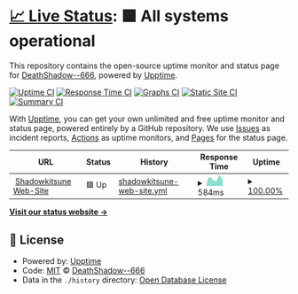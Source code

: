 # [📈 Live Status](https://DeathShadow.github.io/Shadowkitsune): <!--live status--> **🟩 All systems operational**

This repository contains the open-source uptime monitor and status page for [DeathShadow--666](https://shadowkitsune.net/), powered by [Upptime](https://github.com/upptime/upptime).

[![Uptime CI](https://github.com/DeathShadow/Shadowkitsune/workflows/Uptime%20CI/badge.svg)](https://github.com/DeathShadow/Shadowkitsune/actions?query=workflow%3A%22Uptime+CI%22)
[![Response Time CI](https://github.com/DeathShadow/Shadowkitsune/workflows/Response%20Time%20CI/badge.svg)](https://github.com/DeathShadow/Shadowkitsune/actions?query=workflow%3A%22Response+Time+CI%22)
[![Graphs CI](https://github.com/DeathShadow/Shadowkitsune/workflows/Graphs%20CI/badge.svg)](https://github.com/DeathShadow/Shadowkitsune/actions?query=workflow%3A%22Graphs+CI%22)
[![Static Site CI](https://github.com/DeathShadow/Shadowkitsune/workflows/Static%20Site%20CI/badge.svg)](https://github.com/DeathShadow/Shadowkitsune/actions?query=workflow%3A%22Static+Site+CI%22)
[![Summary CI](https://github.com/DeathShadow/Shadowkitsune/workflows/Summary%20CI/badge.svg)](https://github.com/DeathShadow/Shadowkitsune/actions?query=workflow%3A%22Summary+CI%22)

With [Upptime](https://upptime.js.org), you can get your own unlimited and free uptime monitor and status page, powered entirely by a GitHub repository. We use [Issues](https://github.com/DeathShadow/Shadowkitsune/issues) as incident reports, [Actions](https://github.com/DeathShadow/Shadowkitsune/actions) as uptime monitors, and [Pages](https://DeathShadow.github.io/Shadowkitsune) for the status page.

<!--start: status pages-->
<!-- This summary is generated by Upptime (https://github.com/upptime/upptime) -->
<!-- Do not edit this manually, your changes will be overwritten -->
<!-- prettier-ignore -->
| URL | Status | History | Response Time | Uptime |
| --- | ------ | ------- | ------------- | ------ |
| <img alt="" src="https://icons.duckduckgo.com/ip3/shadowkitsune.net.ico" height="13"> [Shadowkitsune Web-Site](https://shadowkitsune.net) | 🟩 Up | [shadowkitsune-web-site.yml](https://github.com/DeathShadow/Shadowkitsune/commits/HEAD/history/shadowkitsune-web-site.yml) | <details><summary><img alt="Response time graph" src="./graphs/shadowkitsune-web-site/response-time-week.png" height="20"> 584ms</summary><br><a href="https://DeathShadow.github.io/Shadowkitsune/history/shadowkitsune-web-site"><img alt="Response time 584" src="https://img.shields.io/endpoint?url=https%3A%2F%2Fraw.githubusercontent.com%2FDeathShadow%2FShadowkitsune%2FHEAD%2Fapi%2Fshadowkitsune-web-site%2Fresponse-time.json"></a><br><a href="https://DeathShadow.github.io/Shadowkitsune/history/shadowkitsune-web-site"><img alt="24-hour response time 313" src="https://img.shields.io/endpoint?url=https%3A%2F%2Fraw.githubusercontent.com%2FDeathShadow%2FShadowkitsune%2FHEAD%2Fapi%2Fshadowkitsune-web-site%2Fresponse-time-day.json"></a><br><a href="https://DeathShadow.github.io/Shadowkitsune/history/shadowkitsune-web-site"><img alt="7-day response time 584" src="https://img.shields.io/endpoint?url=https%3A%2F%2Fraw.githubusercontent.com%2FDeathShadow%2FShadowkitsune%2FHEAD%2Fapi%2Fshadowkitsune-web-site%2Fresponse-time-week.json"></a><br><a href="https://DeathShadow.github.io/Shadowkitsune/history/shadowkitsune-web-site"><img alt="30-day response time 584" src="https://img.shields.io/endpoint?url=https%3A%2F%2Fraw.githubusercontent.com%2FDeathShadow%2FShadowkitsune%2FHEAD%2Fapi%2Fshadowkitsune-web-site%2Fresponse-time-month.json"></a><br><a href="https://DeathShadow.github.io/Shadowkitsune/history/shadowkitsune-web-site"><img alt="1-year response time 584" src="https://img.shields.io/endpoint?url=https%3A%2F%2Fraw.githubusercontent.com%2FDeathShadow%2FShadowkitsune%2FHEAD%2Fapi%2Fshadowkitsune-web-site%2Fresponse-time-year.json"></a></details> | <details><summary><a href="https://DeathShadow.github.io/Shadowkitsune/history/shadowkitsune-web-site">100.00%</a></summary><a href="https://DeathShadow.github.io/Shadowkitsune/history/shadowkitsune-web-site"><img alt="All-time uptime 100.00%" src="https://img.shields.io/endpoint?url=https%3A%2F%2Fraw.githubusercontent.com%2FDeathShadow%2FShadowkitsune%2FHEAD%2Fapi%2Fshadowkitsune-web-site%2Fuptime.json"></a><br><a href="https://DeathShadow.github.io/Shadowkitsune/history/shadowkitsune-web-site"><img alt="24-hour uptime 100.00%" src="https://img.shields.io/endpoint?url=https%3A%2F%2Fraw.githubusercontent.com%2FDeathShadow%2FShadowkitsune%2FHEAD%2Fapi%2Fshadowkitsune-web-site%2Fuptime-day.json"></a><br><a href="https://DeathShadow.github.io/Shadowkitsune/history/shadowkitsune-web-site"><img alt="7-day uptime 100.00%" src="https://img.shields.io/endpoint?url=https%3A%2F%2Fraw.githubusercontent.com%2FDeathShadow%2FShadowkitsune%2FHEAD%2Fapi%2Fshadowkitsune-web-site%2Fuptime-week.json"></a><br><a href="https://DeathShadow.github.io/Shadowkitsune/history/shadowkitsune-web-site"><img alt="30-day uptime 100.00%" src="https://img.shields.io/endpoint?url=https%3A%2F%2Fraw.githubusercontent.com%2FDeathShadow%2FShadowkitsune%2FHEAD%2Fapi%2Fshadowkitsune-web-site%2Fuptime-month.json"></a><br><a href="https://DeathShadow.github.io/Shadowkitsune/history/shadowkitsune-web-site"><img alt="1-year uptime 100.00%" src="https://img.shields.io/endpoint?url=https%3A%2F%2Fraw.githubusercontent.com%2FDeathShadow%2FShadowkitsune%2FHEAD%2Fapi%2Fshadowkitsune-web-site%2Fuptime-year.json"></a></details>

<!--end: status pages-->

[**Visit our status website →**](https://DeathShadow.github.io/Shadowkitsune)

## 📄 License

- Powered by: [Upptime](https://github.com/upptime/upptime)
- Code: [MIT](./LICENSE) © [DeathShadow--666](https://shadowkitsune.net/)
- Data in the `./history` directory: [Open Database License](https://opendatacommons.org/licenses/odbl/1-0/)
